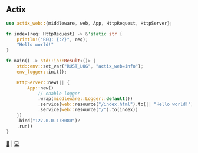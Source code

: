 ## Actix

```rust
use actix_web::{middleware, web, App, HttpRequest, HttpServer};

fn index(req: HttpRequest) -> &'static str {
    println!("REQ: {:?}", req);
    "Hello world!"
}

fn main() -> std::io::Result<()> {
    std::env::set_var("RUST_LOG", "actix_web=info");
    env_logger::init();

    HttpServer::new(|| {
        App::new()
            // enable logger
            .wrap(middleware::Logger::default())
            .service(web::resource("/index.html").to(|| "Hello world!"))
            .service(web::resource("/").to(index))
    })
    .bind("127.0.0.1:8080")?
    .run()
}
```

[📒](https://actix.rs/) | 
[💻](https://play.rust-lang.org/?version=stable&mode=debug&edition=2018&gist=e9f0f4bbb63e3a2da69daa14051322e9)